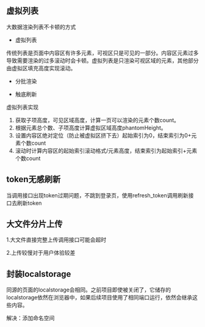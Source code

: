 ## 虚拟列表

大数据渲染列表不卡顿的方式

- 虚拟列表

传统列表是页面中内容区有许多元素，可视区只是可见的一部分。内容区元素过多导致需要渲染的过多滚动时会卡顿。虚拟列表是只渲染可视区域的元素，其他部分由虚拟区填充高度实现滚动。

- 分批渲染

- 触底刷新

虚拟列表实现

1. 获取子项高度，可见区域高度，计算一页可以渲染的元素个数count。
2. 根据元素总个数、子项高度计算虚拟区域高度phantomHeight。
3. 设置内容区绝对定位（防止被虚拟区挤下去）起始索引为0，结束索引为0+元素个数count
4. 滚动时计算内容区的起始索引滚动格式/元素高度，结束索引为起始索引+元素个数count

## token无感刷新

当调用接口出现token过期问题，不跳到登录页，使用refresh_token调用刷新接口去刷新token

## 大文件分片上传

1.大文件直接完整上传调用接口可能会超时

2.上传较慢对于用户体验较差

## 封装localstorage

同源的页面的localstorage会相同。之前项目即使被关闭了，它储存的localstorage依然在浏览器中，如果后续项目使用了相同端口运行，依然会继承这些内容。

解决：添加命名空间



